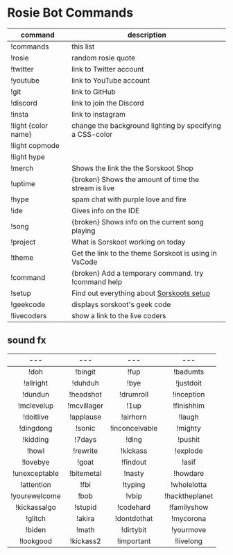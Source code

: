 # Rosie Bot Commands

command | description
--- | ---
!commands | this list
!rosie | random rosie quote
!twitter | link to Twitter account
!youtube | link to YouTube account
!git | link to GitHub
!discord | link to join the Discord
!insta | link to instagram
!light {color name} | change the background lighting by specifying a CSS-color
!light copmode |
!light hype |
!merch | Shows the link the the Sorskoot Shop
!uptime | {broken} Shows the amount of time the stream is live
!hype | spam chat with purple love and fire
!ide | Gives info on the IDE
!song | {broken} Shows info on the current song playing
!project | What is Sorskoot working on today
!theme | Get the link to the theme Sorskoot is using in VsCode
!command | {broken} Add a temporary command. try !command help
!setup | Find out everything about [Sorskoots setup](http://bit.ly/SorskootTwitchSetup)
!geekcode | displays sorskoot's geek code
!livecoders | show a link to the live coders

## sound fx

| --- | ---  | ---  | --- |
|:---:|:---:|:---:|:---:|
!doh | !bingit | !fup | !badumts |
!allright | !duhduh | !bye | !justdoit |
!dundun | !headshot | !drumroll | !inception |
!mclevelup | !mcvillager | !1up | !finishhim |
!doitlive | !applause | !airhorn | !laugh |
!dingdong | !sonic | !inconceivable | !mighty |
!kidding | !7days | !ding | !pushit |
!howl | !rewrite | !kickass | !explode |
!lovebye | !goat | !findout | !asif |
!unexceptable | !bitemetal | !nasty | !howdare |
!attention | !fbi | !typing | !wholelotta |
!yourewelcome | !bob | !vbip | !hacktheplanet |
!kickassalgo | !stupid | !codehard | !familyshow |
!glitch | !akira | !dontdothat | !mycorona |
!biden | !math | !dirtybit | !yourmove |
!lookgood | !kickass2 | !important | !livelong

